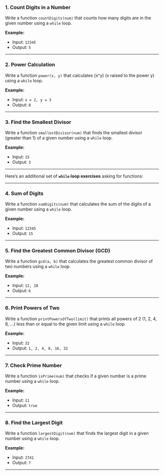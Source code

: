 ### 1. Count Digits in a Number  
Write a function `countDigits(num)` that counts how many digits are in the given number using a `while` loop.  

**Example:**  
- Input: `12345`  
- Output: `5`  

---

### 2. Power Calculation  
Write a function `power(x, y)` that calculates \(x^y\) (x raised to the power y) using a `while` loop.  

**Example:**  
- Input: `x = 2, y = 3`  
- Output: `8`  

---

### 3. Find the Smallest Divisor  
Write a function `smallestDivisor(num)` that finds the smallest divisor (greater than 1) of a given number using a `while` loop.  

**Example:**  
- Input: `15`  
- Output: `3`  

---

Here’s an additional set of **`while` loop exercises** asking for functions:  

---

### 4. Sum of Digits  
Write a function `sumDigits(num)` that calculates the sum of the digits of a given number using a `while` loop.  

**Example:**  
- Input: `12345`  
- Output: `15`  

---

### 5. Find the Greatest Common Divisor (GCD)  
Write a function `gcd(a, b)` that calculates the greatest common divisor of two numbers using a `while` loop.  

**Example:**  
- Input: `12, 18`  
- Output: `6`  

---

### 6. Print Powers of Two  
Write a function `printPowersOfTwo(limit)` that prints all powers of 2 (1, 2, 4, 8, ...) less than or equal to the given limit using a `while` loop.  

**Example:**  
- Input: `32`  
- Output: `1, 2, 4, 8, 16, 32`  

---

### 7. Check Prime Number  
Write a function `isPrime(num)` that checks if a given number is a prime number using a `while` loop.  

**Example:**  
- Input: `11`  
- Output: `true`  

---

### 8. Find the Largest Digit  
Write a function `largestDigit(num)` that finds the largest digit in a given number using a `while` loop.  

**Example:**  
- Input: `2741`  
- Output: `7`  

---
